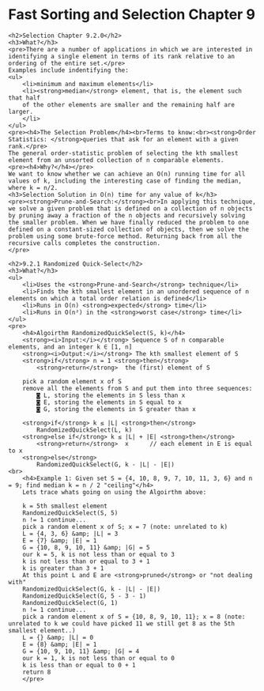 <div class="show-content user_content clearfix enhanced">
    <h1 class="page-title">Fast Sorting and Selection Chapter 9</h1>

<!-- chapter 9.2.0 -->
    <h2>Selection Chapter 9.2.0</h2>
    <h3>What?</h3>
    <pre>There are a number of applications in which we are interested in identifying a single element in terms of its rank relative to an ordering of the entire set.</pre>
    Examples include indentifying the:
    <ul>
        <li>minimum and maximum elements</li>
        <li><strong>median</strong> element, that is, the element such that half
        of the other elements are smaller and the remaining half are larger.
        </li>
    </ul>
    <pre><h4>The Selection Problem</h4><br>Terms to know:<br><strong>Order Statistics: </strong>queries that ask for an element with a given rank.</pre>
    The general order-statistic problem of selecting the kth smallest element from an unsorted collection of n comparable elements.
    <pre><h4>Why?</h4></pre>
    We want to know whether we can achieve an O(n) running time for all values of k, including the interesting case of finding the median, where k = n/2.
    <h3>Selection Solution in O(n) time for any value of k</h3>
    <pre><strong>Prune-and-Search:</strong><br>In applying this technique, we solve a given problem that is defined on a collection of n objects by pruning away a fraction of the n objects and recursively solving the smaller problem. When we have finally reduced the problem to one defined on a constant-sized collection of objects, then we solve the problem using some brute-force method. Returning back from all the recursive calls completes the construction.
    </pre>

<!-- chapter 9.2.1 -->
    <h2>9.2.1 Randomized Quick-Select</h2>
    <h3>What?</h3>
    <ul>
        <li>Uses the <strong>Prune-and-Search</strong> technique</li>
        <li>Finds the kth smallest element in an unordered sequence of n elements on which a total order relation is defined</li>
        <li>Runs in O(n) <strong>expected</strong> time</li>
        <li>Runs in O(n²) in the <strong>worst case</strong> time</li>
    </ul>
    <pre>
        <h4>Algoirthm RandomizedQuickSelect(S, k)</h4>
        <strong><i>Input:</i></strong> Sequence S of n comparable elements, and an integer k ∈ [1, n]
        <strong><i>Output:</i></strong> The kth smallest element of S
        <strong>if</strong> n = 1 <strong>then</strong> 
            <strong>return</strong>  the (first) element of S

        pick a random element x of S
        remove all the elements from S and put them into three sequences:
            ◙ L, storing the elements in S less than x
            ◙ E, storing the elements in S equal to x
            ◙ G, storing the elements in S greater than x

        <strong>if</strong> k ≤ |L| <strong>then</strong>
            RandomizedQuickSelect(L, k)
        <strong>else if</strong> k ≤ |L| + |E| <strong>then</strong>
            <strong>return</strong>  x      // each element in E is equal to x
        <strong>else</strong>
            RandomizedQuickSelect(G, k - |L| - |E|)
    <br>
        <h4>Example 1: Given set S = {4, 10, 8, 9, 7, 10, 11, 3, 6} and n = 9; find median k = n / 2 "ceiling"</h4>
        Lets trace whats going on using the Algoirthm above:

        k = 5th smallest element
        RandomizedQuickSelect(S, 5)
        n != 1 continue...
        pick a random element x of S; x = 7 (note: unrelated to k)
        L = {4, 3, 6} &amp; |L| = 3
        E = {7} &amp; |E| = 1
        G = {10, 8, 9, 10, 11} &amp; |G| = 5
        our k = 5, k is not less than or equal to 3
        k is not less than or equal to 3 + 1
        k is greater than 3 + 1
        At this point L and E are <strong>pruned</strong> or "not dealing with"
        RandomizedQuickSelect(G, k - |L| - |E|)
        RandomizedQuickSelect(G, 5 - 3 - 1)
        RandomizedQuickSelect(G, 1)
        n != 1 continue...
        pick a random element x of S = {10, 8, 9, 10, 11}; x = 8 (note: unrelated to k we could have picked 11 we still get 8 as the 5th smallest element..)
        L = {} &amp; |L| = 0
        E = {8} &amp; |E| = 1
        G = {10, 9, 10, 11} &amp; |G| = 4
        our k = 1, k is not less than or equal to 0
        k is less than or equal to 0 + 1
        return 8
        </pre>

</div>
